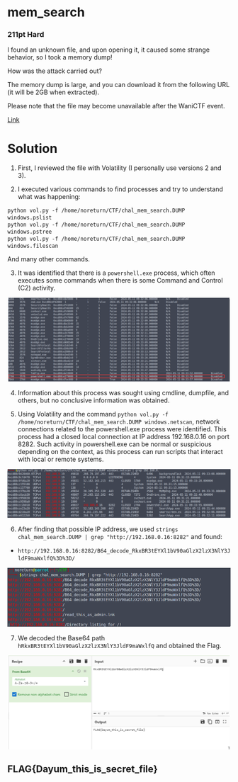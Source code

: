 # mem_search
### 211pt Hard

I found an unknown file, and upon opening it, it caused some strange behavior, so I took a memory dump!

How was the attack carried out?

The memory dump is large, and you can download it from the following URL (it will be 2GB when extracted).

Please note that the file may become unavailable after the WaniCTF event.

[Link](https://drive.google.com/file/d/1sxnYz-bp-E9Bj9usN8lRoL4OE8AxrCRu/view?usp=sharing)

# Solution

1. First, I reviewed the file with Volatility (I personally use versions 2 and 3).

2. I executed various commands to find processes and try to understand what was happening:

```
python vol.py -f /home/noreturn/CTF/chal_mem_search.DUMP windows.pslist
python vol.py -f /home/noreturn/CTF/chal_mem_search.DUMP windows.pstree
python vol.py -f /home/noreturn/CTF/chal_mem_search.DUMP windows.filescan
```

And many other commands.

3. It was identified that there is a `powershell.exe` process, which often executes some commands when there is some Command and Control (C2) activity.
<p align="center">
<img src="../../Imagenes/JquaEvKxnp.png" width="500" alt="PSLIST">
</p>

4. Information about this process was sought using cmdline, dumpfile, and others, but no conclusive information was obtained.

5. Using Volatility and the command `python vol.py -f /home/noreturn/CTF/chal_mem_search.DUMP windows.netscan`, network connections related to the powershell.exe process were identified. This process had a closed local connection at IP address 192.168.0.16 on port 8282. Such activity in powershell.exe can be normal or suspicious depending on the context, as this process can run scripts that interact with local or remote systems.

<p align="center">
<img src="../../Imagenes/yBhDfAbmwH.png" width="600" alt="Netscan">
</p>

6. After finding that possible IP address, we used `strings chal_mem_search.DUMP | grep "http://192.168.0.16:8282"` and found:

- `http://192.168.0.16:8282/B64_decode_RkxBR3tEYXl1bV90aGlzX2lzX3NlY3JldF9maWxlfQ%3D%3D/`

<p align="center">
<img src="../../Imagenes/yqI2GBB15R.png" width="600" alt="192.168.0.18">
</p>

7. We decoded the Base64 path `hRkxBR3tEYXl1bV90aGlzX2lzX3NlY3JldF9maWxlfQ` and obtained the Flag.

<p align="center">
<img src="../../Imagenes/G701zp3AtH.png" width="500" alt="Flag">
</p>

## FLAG{Dayum_this_is_secret_file}


